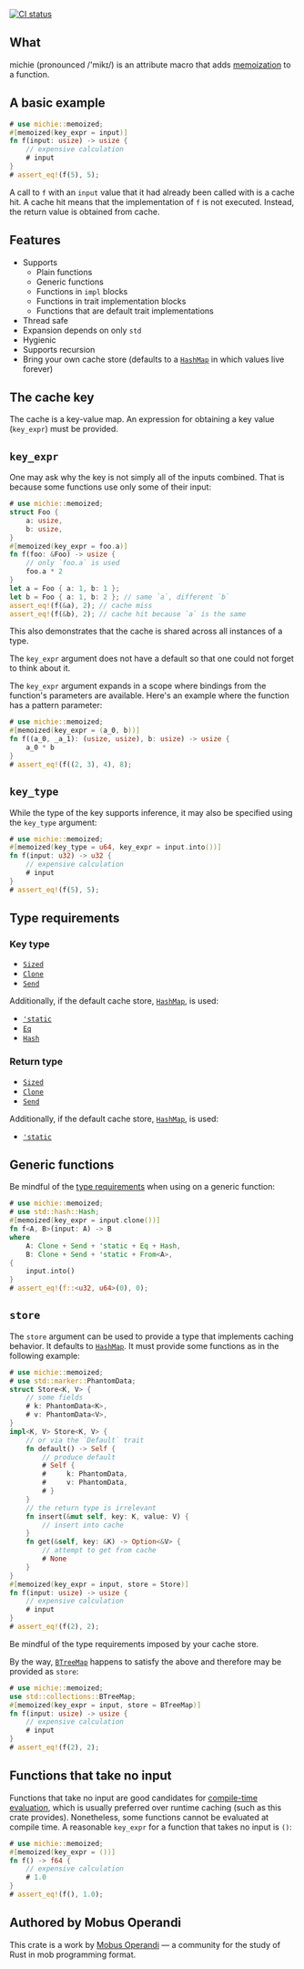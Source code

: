 [![CI status](https://github.com/mobusoperandi/michie/actions/workflows/ci.yml/badge.svg)](https://github.com/mobusoperandi/michie/actions/workflows/ci.yml)

## What

michie (pronounced /'mikɪ/) is an attribute macro that adds [memoization] to a function.

## A basic example

```rust
# use michie::memoized;
#[memoized(key_expr = input)]
fn f(input: usize) -> usize {
    // expensive calculation
    # input 
}
# assert_eq!(f(5), 5);
```

A call to `f` with an `input` value that it had already been called with is a cache hit.
A cache hit means that the implementation of `f` is not executed.
Instead, the return value is obtained from cache.

## Features

- Supports
    - Plain functions
    - Generic functions
    - Functions in `impl` blocks
    - Functions in trait implementation blocks
    - Functions that are default trait implementations
- Thread safe
- Expansion depends on only `std`
- Hygienic
- Supports recursion
- Bring your own cache store (defaults to a [`HashMap`] in which values live forever)

## The cache key

The cache is a key-value map.
An expression for obtaining a key value (`key_expr`) must be provided.

## `key_expr`

One may ask why the key is not simply all of the inputs combined.
That is because some functions use only some of their input:

```rust
# use michie::memoized;
struct Foo {
    a: usize,
    b: usize,
}
#[memoized(key_expr = foo.a)]
fn f(foo: &Foo) -> usize {
    // only `foo.a` is used
    foo.a * 2 
}
let a = Foo { a: 1, b: 1 };
let b = Foo { a: 1, b: 2 }; // same `a`, different `b`
assert_eq!(f(&a), 2); // cache miss
assert_eq!(f(&b), 2); // cache hit because `a` is the same
```

This also demonstrates that the cache is shared across all instances of a type.

The `key_expr` argument does not have a default so that one could not forget to think about it.

The `key_expr` argument expands in a scope where bindings from the function's parameters are available.
Here's an example where the function has a pattern parameter:

```rust
# use michie::memoized;
#[memoized(key_expr = (a_0, b))]
fn f((a_0, _a_1): (usize, usize), b: usize) -> usize {
    a_0 * b
}
# assert_eq!(f((2, 3), 4), 8);
```

## `key_type`

While the type of the key supports inference, it may also be specified using the `key_type` argument:

```rust
# use michie::memoized;
#[memoized(key_type = u64, key_expr = input.into())]
fn f(input: u32) -> u32 {
    // expensive calculation
    # input
}
# assert_eq!(f(5), 5);
```

## Type requirements

### Key type

- [`Sized`]
- [`Clone`]
- [`Send`]

Additionally, if the default cache store, [`HashMap`], is used:

- [`'static`]
- [`Eq`]
- [`Hash`]

### Return type

- [`Sized`]
- [`Clone`]
- [`Send`]

Additionally, if the default cache store, [`HashMap`], is used:

- [`'static`]

## Generic functions

Be mindful of the [type requirements](#type-requirements) when using on a generic function:

```rust
# use michie::memoized;
# use std::hash::Hash;
#[memoized(key_expr = input.clone())]
fn f<A, B>(input: A) -> B
where
    A: Clone + Send + 'static + Eq + Hash,
    B: Clone + Send + 'static + From<A>,
{
    input.into()
}
# assert_eq!(f::<u32, u64>(0), 0);
```

## `store`

The `store` argument can be used to provide a type that implements caching behavior.
It defaults to [`HashMap`].
It must provide some functions as in the following example:

```rust
# use michie::memoized;
# use std::marker::PhantomData;
struct Store<K, V> {
    // some fields
    # k: PhantomData<K>,
    # v: PhantomData<V>,
}
impl<K, V> Store<K, V> {
    // or via the `Default` trait
    fn default() -> Self {
        // produce default
        # Self {
        #     k: PhantomData,
        #     v: PhantomData,
        # }
    }
    // the return type is irrelevant
    fn insert(&mut self, key: K, value: V) {
        // insert into cache
    }
    fn get(&self, key: &K) -> Option<&V> {
        // attempt to get from cache
        # None
    }
}
#[memoized(key_expr = input, store = Store)]
fn f(input: usize) -> usize {
    // expensive calculation
    # input
}
# assert_eq!(f(2), 2);
```

Be mindful of the type requirements imposed by your cache store.

By the way, [`BTreeMap`] happens to satisfy the above and therefore may be provided as `store`:

```rust
# use michie::memoized;
use std::collections::BTreeMap;
#[memoized(key_expr = input, store = BTreeMap)]
fn f(input: usize) -> usize {
    // expensive calculation
    # input
}
# assert_eq!(f(2), 2);
```

## Functions that take no input

Functions that take no input are good candidates for [compile-time evaluation],
which is usually preferred over runtime caching (such as this crate provides).
Nonetheless, some functions cannot be evaluated at compile time.
A reasonable `key_expr` for a function that takes no input is `()`:

```rust
# use michie::memoized;
#[memoized(key_expr = ())]
fn f() -> f64 {
    // expensive calculation
    # 1.0
}
# assert_eq!(f(), 1.0);
```

## Authored by Mobus Operandi

This crate is a work by [Mobus Operandi] — a community for the study of Rust in mob programming format.

[`Clone`]: https://doc.rust-lang.org/core/clone/trait.Clone.html
[`Send`]: https://doc.rust-lang.org/core/marker/trait.Send.html
[`'static`]: https://doc.rust-lang.org/rust-by-example/scope/lifetime/static_lifetime.html
[`Eq`]: https://doc.rust-lang.org/core/cmp/trait.Eq.html
[`Hash`]: https://doc.rust-lang.org/core/hash/trait.Hash.html
[`HashMap`]: https://doc.rust-lang.org/std/collections/struct.HashMap.html
[`Sized`]: https://doc.rust-lang.org/core/marker/trait.Sized.html
[`BTreeMap`]: https://doc.rust-lang.org/std/collections/struct.BTreeMap.html
[compile-time evaluation]: https://doc.rust-lang.org/std/keyword.const.html#compile-time-evaluable-functions
[memoization]: https://en.wikipedia.org/wiki/Memoization
[Mobus Operandi]: https://github.com/mobusoperandi
